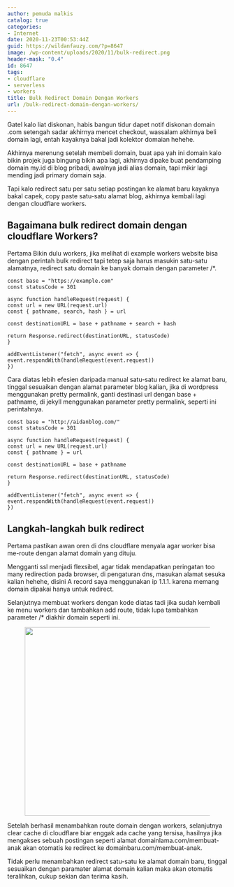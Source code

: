 ```yaml
---
author: pemuda malkis
catalog: true
categories:
- Internet
date: 2020-11-23T00:53:44Z
guid: https://wildanfauzy.com/?p=8647
image: /wp-content/uploads/2020/11/bulk-redirect.png
header-mask: "0.4"
id: 8647
tags:
- cloudflare
- serverless
- workers
title: Bulk Redirect Domain Dengan Workers
url: /bulk-redirect-domain-dengan-workers/
---
```


Gatel kalo liat diskonan, habis bangun tidur dapet notif diskonan domain .com setengah sadar akhirnya mencet checkout, wassalam akhirnya beli domain lagi, entah kayaknya bakal jadi kolektor domaian hehehe.

Akhirnya merenung setelah membeli domain, buat apa yah ini domain kalo bikin projek juga bingung bikin apa lagi, akhirnya dipake buat pendamping domain my.id di blog pribadi, awalnya jadi alias domain, tapi mikir lagi mending jadi primary domain saja.

Tapi kalo redirect satu per satu setiap postingan ke alamat baru kayaknya bakal capek, copy paste satu-satu alamat blog, akhirnya kembali lagi dengan cloudflare workers.

## Bagaimana bulk redirect domain dengan cloudflare Workers?

Pertama Bikin dulu workers, jika melihat di example workers website bisa dengan perintah bulk redirect tapi tetep saja harus masukin satu-satu alamatnya, redirect satu domain ke banyak domain dengan parameter /*.

    const base = "https://example.com"
    const statusCode = 301

    async function handleRequest(request) {
    const url = new URL(request.url)
    const { pathname, search, hash } = url

    const destinationURL = base + pathname + search + hash

    return Response.redirect(destinationURL, statusCode)
    }

    addEventListener("fetch", async event => {
    event.respondWith(handleRequest(event.request))
    })

Cara diatas lebih efesien daripada manual satu-satu redirect ke alamat baru, tinggal sesuaikan dengan alamat parameter blog kalian, jika di wordpress menggunakan pretty permalink, ganti destinasi url dengan base + pathname, di jekyll menggunakan parameter pretty permalink, seperti ini perintahnya.

    const base = "http://aidanblog.com/"
    const statusCode = 301

    async function handleRequest(request) {
    const url = new URL(request.url)
    const { pathname } = url

    const destinationURL = base + pathname

    return Response.redirect(destinationURL, statusCode)
    }

    addEventListener("fetch", async event => {
    event.respondWith(handleRequest(event.request))
    })

## Langkah-langkah bulk redirect

Pertama pastikan awan oren di dns cloudflare menyala agar worker bisa me-route dengan alamat domain yang dituju.

Mengganti ssl menjadi flexsibel, agar tidak mendapatkan peringatan too many redirection pada browser, di pengaturan dns, masukan alamat sesuka kalian hehehe, disini A record saya menggunakan ip 1.1.1. karena memang domain dipakai hanya untuk redirect.

Selanjutnya membuat workers dengan kode diatas tadi jika sudah kembali ke menu workers dan tambahkan add route, tidak lupa tambahkan parameter /* diakhir domain seperti ini.<figure class="wp-block-image size-large">

<img loading="lazy" width="768" height="432" src="https://i0.wp.com/wildanfauzy.com/wp-content/uploads/2020/11/redirect.png?resize=768%2C432&ssl=1" alt="" class="wp-image-8648" srcset="https://i0.wp.com/wildanfauzy.com/wp-content/uploads/2020/11/redirect.png?resize=1024%2C576&ssl=1 1024w, https://i0.wp.com/wildanfauzy.com/wp-content/uploads/2020/11/redirect.png?resize=300%2C169&ssl=1 300w, https://i0.wp.com/wildanfauzy.com/wp-content/uploads/2020/11/redirect.png?resize=150%2C84&ssl=1 150w, https://i0.wp.com/wildanfauzy.com/wp-content/uploads/2020/11/redirect.png?resize=768%2C432&ssl=1 768w, https://i0.wp.com/wildanfauzy.com/wp-content/uploads/2020/11/redirect.png?resize=373%2C210&ssl=1 373w, https://i0.wp.com/wildanfauzy.com/wp-content/uploads/2020/11/redirect.png?w=1366&ssl=1 1366w" sizes="(max-width: 768px) 100vw, 768px" data-recalc-dims="1" /> </figure>

Setelah berhasil menambahkan route domain dengan workers, selanjutnya clear cache di cloudflare biar enggak ada cache yang tersisa, hasilnya jika mengakses sebuah postingan seperti alamat domainlama.com/membuat-anak akan otomatis ke redirect ke domainbaru.com/membuat-anak.

Tidak perlu menambahkan redirect satu-satu ke alamat domain baru, tinggal sesuaikan dengan paramater alamat domain kalian maka akan otomatis teralihkan, cukup sekian dan terima kasih.